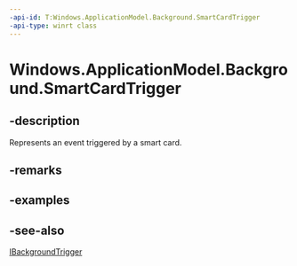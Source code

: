 ```yaml
---
-api-id: T:Windows.ApplicationModel.Background.SmartCardTrigger
-api-type: winrt class
---
```


<!-- Class syntax.
public class SmartCardTrigger : Windows.ApplicationModel.Background.IBackgroundTrigger, Windows.ApplicationModel.Background.ISmartCardTrigger
-->

# Windows.ApplicationModel.Background.SmartCardTrigger

## -description
Represents an event triggered by a smart card.

## -remarks

## -examples

## -see-also
[IBackgroundTrigger](ibackgroundtrigger.md)